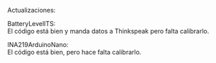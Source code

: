 Actualizaciones:


BatteryLevelITS:  
El código está bien y manda datos a Thinkspeak pero falta calibrarlo.

INA219ArduinoNano:  
El código está bien, pero hace falta calibrarlo.
